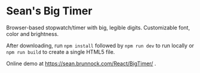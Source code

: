 # Sean's Big Timer

Browser-based stopwatch/timer with big, legible digits. Customizable font, color and brightness.

After downloading, run `npm install` followed by `npm run dev` to run locally or `npm run build` to create a single HTML5 file.

Online demo at https://sean.brunnock.com/React/BigTimer/ .
